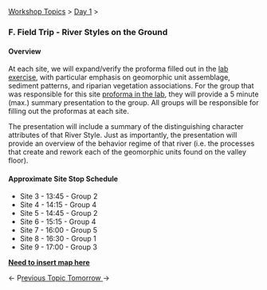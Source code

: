 [Workshop Topics](http://riverstyles.joewheaton.org/workshop-topics)‎ > ‎[Day 1](http://riverstyles.joewheaton.org/workshop-topics/stage1)‎ > ‎

### F. Field Trip - River Styles on the Ground



#### Overview

At each site, we will expand/verify the proforma filled out in the [lab exercise](http://riverstyles.joewheaton.org/workshop-topics/stage1/e-lab---desktop-river-styles-analysi), with particular emphasis on geomorphic unit assemblage, sediment patterns, and riparian vegetation associations. For the group that was responsible for this site [proforma in the lab](http://etal.usu.edu/Workshops/RiverStyles/2013/Excercises/Day1/ProFormas.pdf), they will provide a 5 minute (max.) summary presentation to the group. All groups will be responsible for filling out the proformas at each site.

The presentation will include a summary of the distinguishing character attributes of that River Style. Just as importantly, the presentation will provide an overview of the behavior regime of that river (i.e. the processes that create and rework each of the geomorphic units found on the valley floor). 

#### Approximate Site Stop Schedule

- Site 3 - 13:45 - Group 2
- Site 4 - 14:15 - Group 4
- Site 5 - 14:45 - Group 2
- Site 6 - 15:15 - Group 4
- Site 7 - 16:00 - Group 5
- Site 8 - 16:30 - Group 1
- Site 9 - 17:00 - Group 3



<u>**Need to insert map here**</u>



← P[revious Topic](http://riverstyles.joewheaton.org/workshop-topics/stage1/goog_1338826384)[ ](http://riverstyles.joewheaton.org/workshop-topics/stage1/e-lab---desktop-river-styles-analysi)       [Tomorrow ](http://riverstyles.joewheaton.org/workshop-topics/restoration-conservation-regulations-tuesday)→

